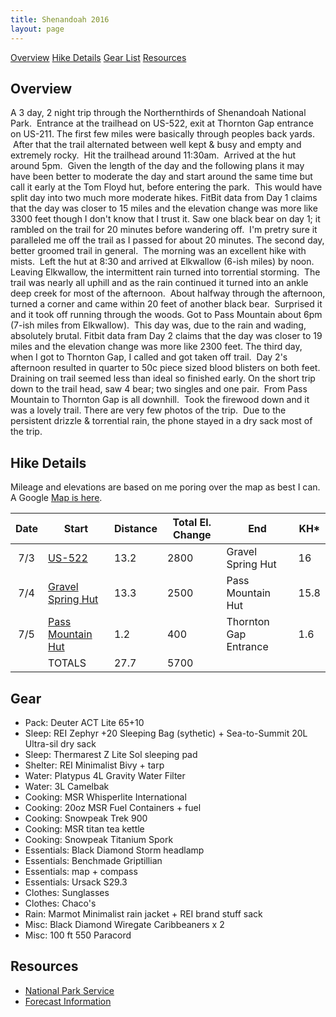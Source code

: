 ```yaml
---
title: Shenandoah 2016
layout: page
---
```

[Overview](#over) [Hike Details](#hike) [Gear List](#gear) [Resources](#resources)

## <a id="over"></a>Overview

A 3 day, 2 night trip through the Northernthirds of Shenandoah National Park.  Entrance at the trailhead on US-522, exit at Thornton Gap entrance on US-211. The first few miles were basically through peoples back yards.  After that the trail alternated between well kept & busy and empty and extremely rocky.  Hit the trailhead around 11:30am.  Arrived at the hut around 5pm.  Given the length of the day and the following plans it may have been better to moderate the day and start around the same time but call it early at the Tom Floyd hut, before entering the park.  This would have split day into two much more moderate hikes. FitBit data from Day 1 claims that the day was closer to 15 miles and the elevation change was more like 3300 feet though I don't know that I trust it. Saw one black bear on day 1; it rambled on the trail for 20 minutes before wandering off.  I'm pretry sure it paralleled me off the trail as I passed for about 20 minutes. The second day, better groomed trail in general.  The morning was an excellent hike with mists.  Left the hut at 8:30 and arrived at Elkwallow (6-ish miles) by noon. Leaving Elkwallow, the intermittent rain turned into torrential storming.  The trail was nearly all uphill and as the rain continued it turned into an ankle deep creek for most of the afternoon.  About halfway through the afternoon, turned a corner and came within 20 feet of another black bear.  Surprised it and it took off running through the woods. Got to Pass Mountain about 6pm (7-ish miles from Elkwallow).  This day was, due to the rain and wading, absolutely brutal. Fitbit data fram Day 2 claims that the day was closer to 19 miles and the elevation change was more like 2300 feet. The third day, when I got to Thornton Gap, I called and got taken off trail.  Day 2's afternoon resulted in quarter to 50c piece sized blood blisters on both feet. Draining on trail seemed less than ideal so finished early. On the short trip down to the trail head, saw 4 bear; two singles and one pair.  From Pass Mountain to Thornton Gap is all downhill.  Took the firewood down and it was a lovely trail. There are very few photos of the trip.  Due to the persistent drizzle & torrential rain, the phone stayed in a dry sack most of the trip.

## <a id="hike"></a>Hike Details

Mileage and elevations are based on me poring over the map as best I can. A Google [Map is here](https://www.google.com/maps/d/viewer?mid=12S7Sq-ByoGh6U8_6a7cpBqaeiwk).

|Date|Start|Distance|Total El. Change|End|KH* |
|--- |---  |---  |--- |--- |--- |
| 7/3|[US-522](https://goo.gl/maps/ZZhtcHUxTq12)|13.2|2800|Gravel Spring Hut|16 |
| 7/4|[Gravel Spring Hut](https://goo.gl/maps/7PANyTMt2Ex)|13.3|2500|Pass Mountain Hut|15.8 |
| 7/5|[Pass Mountain Hut](https://goo.gl/maps/5Wi7Xw98qcL2)|1.2|400|Thornton Gap Entrance|1.6 |
| | TOTALS|27.7|5700 |

## <a id="gear"></a>Gear

*   Pack: Deuter ACT Lite 65+10
*   Sleep: REI Zephyr +20 Sleeping Bag (sythetic) + Sea-to-Summit 20L Ultra-sil dry sack
*   Sleep: Thermarest Z Lite Sol sleeping pad
*   Shelter: REI Minimalist Bivy + tarp
*   Water: Platypus 4L Gravity Water Filter
*   Water: 3L Camelbak
*   Cooking: MSR Whisperlite International
*   Cooking: 20oz MSR Fuel Containers + fuel
*   Cooking: Snowpeak Trek 900
*   Cooking: MSR titan tea kettle
*   Cooking: Snowpeak Titanium Spork
*   Essentials: Black Diamond Storm headlamp
*   Essentials: Benchmade Griptillian
*   Essentials: map + compass
*   Essentials: Ursack S29.3
*   Clothes: Sunglasses
*   Clothes: Chaco's
*   Rain: Marmot Minimalist rain jacket + REI brand stuff sack
*   Misc: Black Diamond Wiregate Caribbeaners x 2
*   Misc: 100 ft 550 Paracord

## <a id="resources"></a>Resources

*   [National Park Service](http://www.nps.gov/shen/index.htm)
*   [Forecast Information](http://forecast.io/#/f/38.4737,-78.5040)